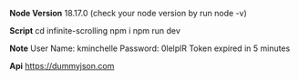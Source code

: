 **Node Version**
18.17.0 (check your node version by run node -v)

**Script**
cd infinite-scrolling
npm i 
npm run dev

**Note**
User Name: kminchelle
Password: 0lelplR
Token expired in 5 minutes

**Api**
https://dummyjson.com

